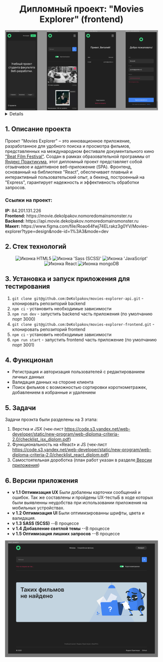 <h1 align="center">Дипломный проект: "Movies Explorer" (frontend)</h1>

<div align="center">
  <a href="https://movie.dekolpakov.nomoredomainsmonster.ru">
    <img width="550" alt="Основной функционал приложения" src="./src/images/readme.png">
  </a>
</div>

<a name="summary">
  <details>
    <summary>Оглавление</summary>
    <ul>
      <li><a href="#description">Описание проекта</a></li>
      <li><a href="#tech">Стек технологий</a></li>
      <li><a href="#test">Установка и запуск приложения для тестирования</a></li>
      <li><a href="#function">Функционал</a></li>
      <li><a href="#tasks">Задачи</a></li>
      <li><a href="#version">Версии приложения</a></li>
    </ul>
  </details>
</a>

<a name="description"><h2>1. Описание проекта</h2></a>
Проект "Movies Explorer" – это инновационное приложение, разработанное для удобного поиска и просмотра фильмов, представленных на международном фестивале документального кино <a href="https://beatfilmfestival.ru/">"Beat Film Festival"</a>. Создан в рамках образовательной программы от <a href="https://practicum.yandex.ru/">Яндекс Практикума</a>, этот дипломный проект представляет собой отзывчивое и адаптивное веб-приложение (SPA). Фронтенд, основанный на библиотеке "React", обеспечивает плавный и интерактивный пользовательский опыт, а бекенд, построенный на "Express", гарантирует надежность и эффективность обработки запросов.

<h3>Ссылки на проект:</h3>
<b>IP:</b> 84.201.131.226
<br>
<b>Frontend:</b> https://movie.dekolpakov.nomoredomainsmonster.ru
<br>
<b>Backend:</b> https://api.movie.dekolpakov.nomoredomainsmonster.ru
<br>
<b>Макет:</b> https://www.figma.com/file/Roao64fwj74ELrakz3g0YV/Movies-explorer?type=design&node-id=1%3A3&mode=dev

<a name="tech"><h2>2. Стек технологий</h2></a>

<div align="center">
<img src="https://user-images.githubusercontent.com/25181517/192158954-f88b5814-d510-4564-b285-dff7d6400dad.png" alt="Иконка HTML5">
  <img src="https://user-images.githubusercontent.com/25181517/192158956-48192682-23d5-4bfc-9dfb-6511ade346bc.png" alt="Иконка 'Sass (SCSS)'">
  <img src="https://user-images.githubusercontent.com/25181517/117447155-6a868a00-af3d-11eb-9cfe-245df15c9f3f.png" alt="Иконка 'JavaScript'">
  <img src="https://user-images.githubusercontent.com/25181517/183897015-94a058a6-b86e-4e42-a37f-bf92061753e5.png" alt="Иконка React">
  <img src="https://user-images.githubusercontent.com/25181517/182884177-d48a8579-2cd0-447a-b9a6-ffc7cb02560e.png" alt="Иконка mongoDB"> 
</div>

<a name="test"><h2>3. Установка и запуск приложения для тестирования</h2></a>

1. `git clone git@github.com:DeKolpakov/movies-explorer-api.git` - клонировать репозиторий backend
2. `npm ci` - установить необходимые зависимости
3. `npm run dev` - запустить backend часть приложения (по умолчанию порт 3000)
4. `git clone git@github.com:DeKolpakov/movies-explorer-frontend.git` - клонировать репозиторий frontend
5. `npm ci` - установить необходимые зависимости
6. `npm run start` - запустить frontend часть приложение (по умолчанию порт 3001)

<a name="function"><h2>4. Функционал</h2></a>

- Регистрация и авторизация пользователей с редактированием личных данных
- Валидация данных на стороне клиента
- Поиск фильмов с возможностью сортировки короткометражек, добавлением в избранные и удалением

<a name="tasks"><h2>5. Задачи</h2></a>

Задачи проэкта были разделены на 3 этапа:

1. Верстка и JSX (чек-лист https://code.s3.yandex.net/web-developer/static/new-program/web-diploma-criteria-2.0/checklist_jsx_diplom.pdf)
2. Функциональность на «React» и JS (чек-лист https://code.s3.yandex.net/web-developer/static/new-program/web-diploma-criteria-2.0/checklist_react_diplom.pdf)
3. Самостоятельная дороботка (план работ указан в разделе<a href="#version"> Версии приложения</a>)

<a name="version"><h2>6. Версии приложения</h2></a>

- <b>v 1.1 Оптимизация UX</b> Были добалены карточки сообщений и ошибок. Так же составлены и пройдены UX-тестыБ в ходе которых были выявленны неудобства при использовании приложения на мобильных устройствах.
- <b>v 1.2 Оптимизация UI</b> Были оптимизированны шрифты, цвета и валидация.
- <b>v 1.3 SASS (SCSS)</b> --В процессе
- <b>v 1.4 Добавление светлой темы</b> --В процессе
- <b>v 1.5 Оптимизация лишних запросов</b> --В процессе

<div align="center">
  <a href="https://movie.dekolpakov.nomoredomainsmonster.ru">
    <img width="550" alt="Карточки сообщений" src="./src/images/readme2.png">
  </a>
</div>